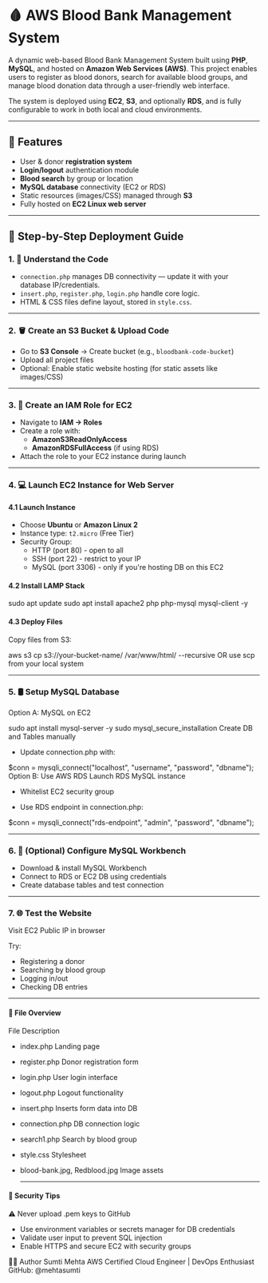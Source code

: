 # 🩸 AWS Blood Bank Management System

A dynamic web-based Blood Bank Management System built using **PHP**, **MySQL**, and hosted on **Amazon Web Services (AWS)**. This project enables users to register as blood donors, search for available blood groups, and manage blood donation data through a user-friendly web interface.

The system is deployed using **EC2**, **S3**, and optionally **RDS**, and is fully configurable to work in both local and cloud environments.

---

## 🌟 Features

- User & donor **registration system**
- **Login/logout** authentication module
- **Blood search** by group or location
- **MySQL database** connectivity (EC2 or RDS)
- Static resources (images/CSS) managed through **S3**
- Fully hosted on **EC2 Linux web server**

---

## 🚀 Step-by-Step Deployment Guide

### 1. 📂 Understand the Code
- `connection.php` manages DB connectivity — update it with your database IP/credentials.
- `insert.php`, `register.php`, `login.php` handle core logic.
- HTML & CSS files define layout, stored in `style.css`.

---

### 2. 🪣 Create an S3 Bucket & Upload Code
- Go to **S3 Console** → Create bucket (e.g., `bloodbank-code-bucket`)
- Upload all project files
- Optional: Enable static website hosting (for static assets like images/CSS)

---

### 3. 🔐 Create an IAM Role for EC2
- Navigate to **IAM → Roles**
- Create a role with:
  - **AmazonS3ReadOnlyAccess**
  - **AmazonRDSFullAccess** (if using RDS)
- Attach the role to your EC2 instance during launch

---

### 4. 💻 Launch EC2 Instance for Web Server

#### 4.1 Launch Instance
- Choose **Ubuntu** or **Amazon Linux 2**
- Instance type: `t2.micro` (Free Tier)
- Security Group:
  - HTTP (port 80) - open to all
  - SSH (port 22) - restrict to your IP
  - MySQL (port 3306) - only if you're hosting DB on this EC2

#### 4.2 Install LAMP Stack
sudo apt update
sudo apt install apache2 php php-mysql mysql-client -y

#### 4.3 Deploy Files

Copy files from S3:

aws s3 cp s3://your-bucket-name/ /var/www/html/ --recursive
OR use scp from your local system

---

### 5. 🛢️ Setup MySQL Database

Option A: MySQL on EC2

sudo apt install mysql-server -y
sudo mysql_secure_installation
Create DB and Tables manually

- Update connection.php with:

$conn = mysqli_connect("localhost", "username", "password", "dbname");
Option B: Use AWS RDS
Launch RDS MySQL instance

- Whitelist EC2 security group

- Use RDS endpoint in connection.php:

$conn = mysqli_connect("rds-endpoint", "admin", "password", "dbname");

---

### 6. 🧰 (Optional) Configure MySQL Workbench
   
- Download & install MySQL Workbench
- Connect to RDS or EC2 DB using credentials
- Create database tables and test connection

---

### 7. 🌐 Test the Website
   
Visit EC2 Public IP in browser

Try:

- Registering a donor
- Searching by blood group
- Logging in/out
- Checking DB entries

---

#### 📁 File Overview

File	Description
- index.php	Landing page
- register.php	Donor registration form
- login.php	User login interface
- logout.php	Logout functionality
- insert.php	Inserts form data into DB
- connection.php	DB connection logic
- search1.php	Search by blood group
- style.css	Stylesheet
- blood-bank.jpg, Redblood.jpg	Image assets

  ---

#### 🔐 Security Tips
⚠️ Never upload .pem keys to GitHub

- Use environment variables or secrets manager for DB credentials
- Validate user input to prevent SQL injection
- Enable HTTPS and secure EC2 with security groups

👨‍💻 Author
Sumti Mehta
AWS Certified Cloud Engineer | DevOps Enthusiast
GitHub: @mehtasumti


